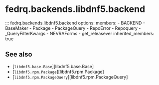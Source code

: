 <!--
Copyright (C) 2023 Maxwell G <maxwell@gtmx.me>

SPDX-License-Identifier: GPL-2.0-or-later
-->

# fedrq.backends.libdnf5.backend

::: fedrq.backends.libdnf5.backend
    options:
        members:
            - BACKEND
            - BaseMaker
            - Package
            - PackageQuery
            - RepoError
            - Repoquery
            - _QueryFilterKwargs
            - NEVRAForms
            - get_releasever
        inherited_members: true

## See also

- [`libdnf5.base.Base`][libdnf5.base.Base]
- [`libdnf5.rpm.Package`][libdnf5.rpm.Package]
- [`libdnf5.rpm.PackageQuery`][libdnf5.rpm.PackageQuery]
